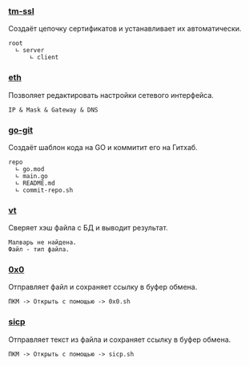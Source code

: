 ### [tm-ssl](https://github.com/fruworg/tm-ssl)
Создаёт цепочку сертификатов и устанавливает их автоматически.
```
root
  ∟ server
      ∟ client
```
### [eth](https://github.com/fruworg/eth)
Позволяет редактировать настройки сетевого интерфейса.
```
IP & Mask & Gateway & DNS
```
### [go-git](https://github.com/fruworg/go-git)
Создаёт шаблон кода на GO и коммитит его на Гитхаб.
```
repo
  ∟ go.mod
  ∟ main.go
  ∟ README.md
  ∟ commit-repo.sh
```
### [vt](https://github.com/fruworg/vt)
Сверяет хэш файла с БД и выводит результат.
```
Малварь не найдена.
Файл - тип файла.
```
### [0x0](https://github.com/fruworg/0x0)
Отправляет файл и сохраняет ссылку в буфер обмена.
```
ПКМ -> Открыть с помощью -> 0x0.sh
```
### [sicp](https://github.com/fruworg/sicp)
Отправляет текст из файла и сохраняет ссылку в буфер обмена.
```
ПКМ -> Открыть с помощью -> sicp.sh
```
